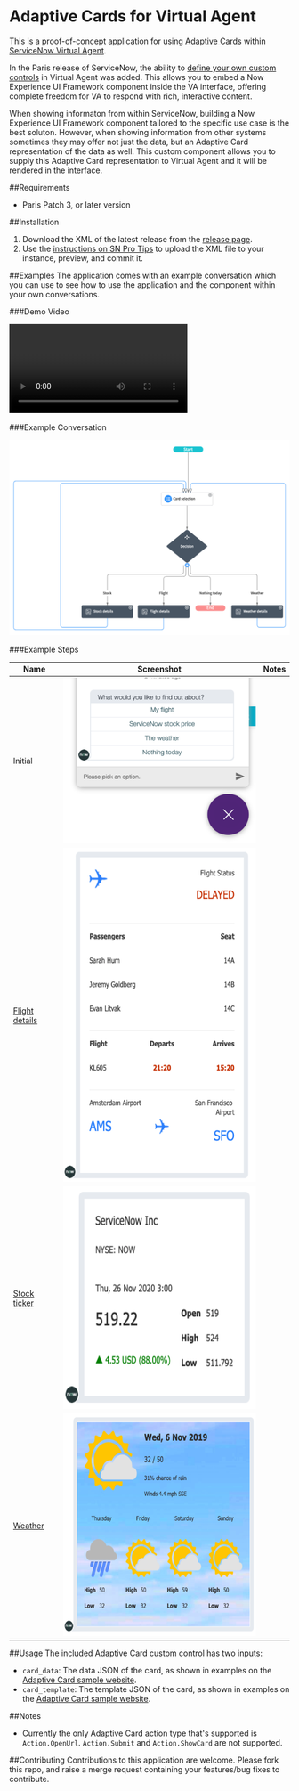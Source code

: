 # Adaptive Cards for Virtual Agent
This is a proof-of-concept application for using [Adaptive Cards](adaptivecards.io/) within [ServiceNow Virtual Agent](https://www.servicenow.com/products/virtual-agent.html).

In the Paris release of ServiceNow, the ability to [define your own custom controls](https://docs.servicenow.com/bundle/paris-performance-analytics-and-reporting/page/administer/virtual-agent/concept/custom-controls.html) in Virtual Agent was added. This allows you to embed a Now Experience UI Framework component inside the VA interface, offering complete freedom for VA to respond with rich, interactive content.

When showing informaton from within ServiceNow, building a Now Experience UI Framework component tailored to the specific use case is the best soluton. However, when showing information from other systems sometimes they may offer not just the data, but an Adaptive Card representation of the data as well. This custom component allows you to supply this Adaptive Card representation  to Virtual Agent and it will be rendered in the interface.

##Requirements
- Paris Patch 3, or later version

##Installation
1. Download the XML of the latest release from the [release page](https://github.com/dylanlindgren/va-adaptive-cards/releases).
2. Use the [instructions on SN Pro Tips](https://snprotips.com/installing-an-update-set-from-xml) to upload the XML file to your instance, preview, and commit it.

##Examples
The application comes with an example conversation which you can use to see how to use the application and the component within your own conversations.

###Demo Video

<video width="320" controls>
  <source src="resources/0-demo.mp4" type="video/mp4">
</video>

###Example Conversation

![](resources/5-conversation.png)

###Example Steps

| Name           | Screenshot | Notes |
|----------------|------------|-------|
| Initial        |      ![](resources/1-initial.png)      |       |
| [Flight details](https://adaptivecards.io/samples/FlightUpdate.html) |      <img src="resources/2-flight.png" height="600px"/>      |       |
| [Stock ticker](https://adaptivecards.io/samples/StockUpdate.html)   |      <img src="resources/3-stock.png" height="400px"/>      |       |
| [Weather](https://adaptivecards.io/samples/WeatherLarge.html)        |     <img src="resources/4-weather.png" height="400px"/>       |       |


##Usage
The included Adaptive Card custom control has two inputs:

- `card_data`: The data JSON of the card, as shown in examples on the [Adaptive Card sample website](https://adaptivecards.io/samples/).
- `card_template`: The template JSON of the card, as shown in examples on the [Adaptive Card sample website](https://adaptivecards.io/samples/).

##Notes
- Currently the only Adaptive Card action type that's supported is `Action.OpenUrl`. `Action.Submit` and `Action.ShowCard` are not supported.

##Contributing
Contributions to this application are welcome. Please fork this repo, and raise a merge request containing your features/bug fixes to contribute.